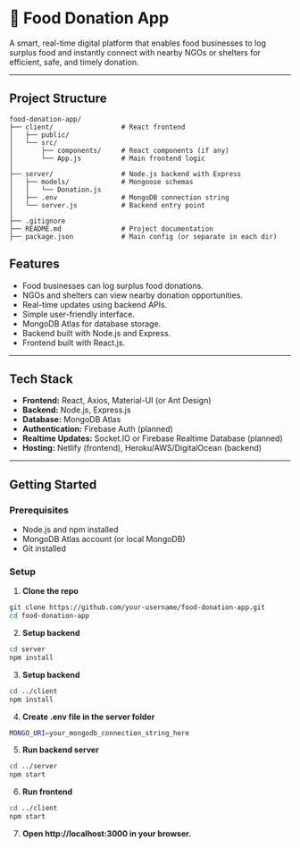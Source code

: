 # 🍱 Food Donation App

A smart, real-time digital platform that enables food businesses to log surplus food and instantly connect with nearby NGOs or shelters for efficient, safe, and timely donation.

---

## Project Structure
```
food-donation-app/
├── client/                 # React frontend
│   ├── public/
│   └── src/
│       ├── components/     # React components (if any)
│       └── App.js          # Main frontend logic
│
├── server/                 # Node.js backend with Express
│   ├── models/             # Mongoose schemas
│   │   └── Donation.js
│   ├── .env                # MongoDB connection string
│   └── server.js           # Backend entry point
│
├── .gitignore
├── README.md               # Project documentation
├── package.json            # Main config (or separate in each dir)
```

## Features

- Food businesses can log surplus food donations.
- NGOs and shelters can view nearby donation opportunities.
- Real-time updates using backend APIs.
- Simple user-friendly interface.
- MongoDB Atlas for database storage.
- Backend built with Node.js and Express.
- Frontend built with React.js.

---

## Tech Stack

- **Frontend:** React, Axios, Material-UI (or Ant Design)
- **Backend:** Node.js, Express.js
- **Database:** MongoDB Atlas
- **Authentication:** Firebase Auth (planned)
- **Realtime Updates:** Socket.IO or Firebase Realtime Database (planned)
- **Hosting:** Netlify (frontend), Heroku/AWS/DigitalOcean (backend)

---

## Getting Started

### Prerequisites

- Node.js and npm installed
- MongoDB Atlas account (or local MongoDB)
- Git installed

### Setup

1. **Clone the repo**

```bash
git clone https://github.com/your-username/food-donation-app.git
cd food-donation-app
```

2. **Setup backend**

```bash
cd server
npm install
```

3. **Setup backend**
   
```bash
cd ../client
npm install
```

4. **Create .env file in the server folder**

```bash
MONGO_URI=your_mongodb_connection_string_here
```

5. **Run backend server**

```bash
cd ../server
npm start
```

6. **Run frontend**

```bash
cd ../client
npm start
```

7. **Open http://localhost:3000 in your browser.**
